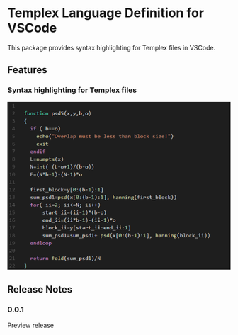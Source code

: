 # Templex Language Definition for VSCode

This package provides syntax highlighting for Templex files in VSCode.

## Features

### Syntax highlighting for Templex files

![feature X](images/feature-syntax-highlight.png)

## Release Notes

### 0.0.1

Preview release
